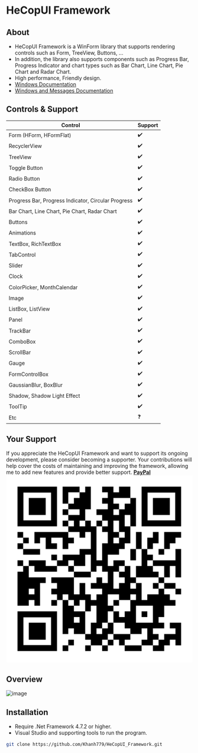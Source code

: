 # HeCopUI Framework
## About
- HeCopUI Framework is a WinForm library that supports rendering controls such as Form, TreeView, Buttons, ... 
- In addition, the library also supports components such as Progress Bar, Progress Indicator and chart types such as Bar Chart, Line Chart, Pie Chart and Radar Chart.
- High performance, Friendly design.
- [Windows Documentation](https://learn.microsoft.com/en-us/windows/win32/winmsg/window-class-styles)
- [Windows and Messages Documentation](https://learn.microsoft.com/en-us/windows/win32/winmsg/windowing)
## Controls & Support
| Control | Support |
|---------|---------|
| Form (HForm, HFormFlat) | ✔️ |
| RecyclerView | ✔️ |
| TreeView | ✔️ |
| Toggle Button | ✔️ |
| Radio Button | ✔️ |
| CheckBox Button | ✔️ |
| Progress Bar, Progress Indicator, Circular Progress | ✔️ |
| Bar Chart, Line Chart, Pie Chart, Radar Chart | ✔️ |
| Buttons | ✔️ |
| Animations | ✔️ |
| TextBox, RichTextBox | ✔️ |
| TabControl | ✔️ |
| Slider | ✔️ |
| Clock | ✔️ |
| ColorPicker, MonthCalendar | ✔️ |
| Image | ✔️ |
| ListBox, ListView | ✔️ |
| Panel | ✔️ |
| TrackBar | ✔️ |
| ComboBox | ✔️ |
| ScrollBar | ✔️ |
| Gauge | ✔️ |
| FormControlBox | ✔️ |
| GaussianBlur, BoxBlur | ✔️ |
| Shadow, Shadow Light Effect | ✔️ |
| ToolTip | ✔️ |
| Etc | ❓ |

## Your Support
If you appreciate the HeCopUI Framework and want to support its ongoing development, please consider becoming a supporter. Your contributions will help cover the costs of maintaining and improving the framework, allowing me to add new features and provide better support.
**[PayPal](https://www.paypal.me/Khanhtran283)**
![image](https://github.com/Khanh779/HeCopUI_Framework/blob/master/Screenshot/PP_QR.png)

## Overview
![image](https://github.com/Khanh779/HeCopUI_Framework/blob/master/Screenshot/Record1.gif)

## Installation
- Require .Net Framework 4.7.2 or higher.
- Visual Studio and supporting tools to run the program.
```bash
git clone https://github.com/Khanh779/HeCopUI_Framework.git


